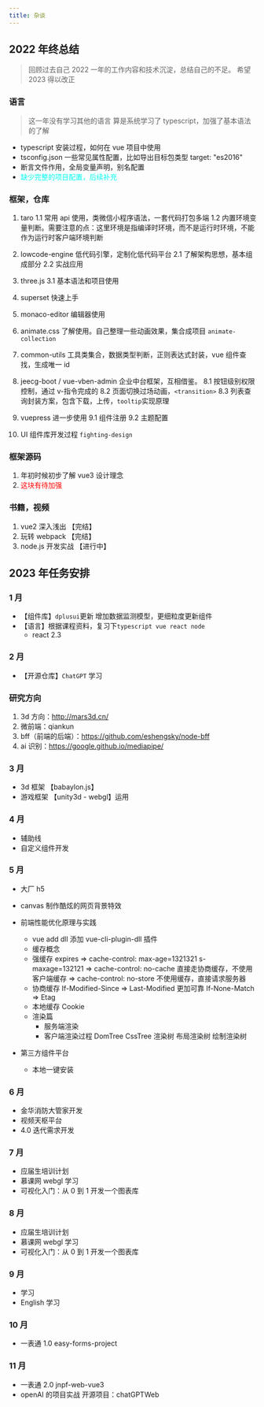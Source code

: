 ```yaml
---
title: 杂谈
---
```


## 2022 年终总结

> 回顾过去自己 2022 一年的工作内容和技术沉淀，总结自己的不足。
> 希望 2023 得以改正

### 语言

> 这一年没有学习其他的语言
> 算是系统学习了 typescript，加强了基本语法的了解

- typescript 安装过程，如何在 vue 项目中使用
- tsconfig.json 一些常见属性配置，比如导出目标包类型 target: "es2016"
- 断言文件作用，全局变量声明，别名配置
- <font color="#00fffff">缺少完整的项目配置，后续补充</font>

### 框架，仓库

1. taro
   1.1 常用 api 使用，类微信小程序语法，一套代码打包多端
   1.2 内置环境变量判断。需要注意的点：这里环境是指编译时环境，而不是运行时环境，不能作为运行时客户端环境判断

2. lowcode-engine 低代码引擎，定制化低代码平台
   2.1 了解架构思想，基本组成部分
   2.2 实战应用

3. three.js
   3.1 基本语法和项目使用

4. superset 快速上手

5. monaco-editor 编辑器使用

6. animate.css 了解使用。自己整理一些动画效果，集合成项目 `animate-collection`

7. common-utils 工具类集合，数据类型判断，正则表达式封装，vue 组件查找，生成唯一 id

8. jeecg-boot / vue-vben-admin 企业中台框架，互相借鉴。
   8.1 按钮级别权限控制，通过 v-指令完成的
   8.2 页面切换过场动画，`<transition>`
   8.3 列表查询封装方案，包含下载，上传，`tooltip`实现原理

9. vuepress 进一步使用
   9.1 组件注册
   9.2 主题配置

10. UI 组件库开发过程 `fighting-design`

### 框架源码

1. 年初时候初步了解 vue3 设计理念
2. <font color="red">这块有待加强</font>

### 书籍，视频

1. vue2 深入浅出 【完结】
2. 玩转 webpack 【完结】
3. node.js 开发实战 【进行中】

## 2023 年任务安排

### 1 月

- 【组件库】`dplusui`更新 增加数据监测模型，更细粒度更新组件
- 【语言】根据课程资料，复习下`typescript vue react node`
  - react 2.3

### 2 月

- 【开源仓库】`ChatGPT` 学习

### 研究方向

1. 3d 方向：http://mars3d.cn/
2. 微前端：qiankun
3. bff（前端的后端）：https://github.com/eshengsky/node-bff
4. ai 识别：https://google.github.io/mediapipe/

### 3 月

- 3d 框架 【babaylon.js】
- 游戏框架 【unity3d - webgl】运用

### 4 月

- 辅助线
- 自定义组件开发

### 5 月

- 大厂 h5
- canvas 制作酷炫的网页背景特效
- 前端性能优化原理与实践

  - vue add dll 添加 vue-cli-plugin-dll 插件
  - 缓存概念
  - 强缓存 expires => cache-control: max-age=1321321 s-maxage=132121 => cache-control: no-cache 直接走协商缓存，不使用客户端缓存
    => cache-control: no-store 不使用缓存，直接请求服务器
  - 协商缓存 If-Modified-Since => Last-Modified 更加可靠 If-None-Match => Etag
  - 本地缓存 Cookie
  - 渲染篇
    - 服务端渲染
    - 客户端渲染过程 DomTree CssTree 渲染树 布局渲染树 绘制渲染树

- 第三方组件平台
  - 本地一键安装

### 6 月

- 金华消防大管家开发
- 视频天枢平台
- 4.0 迭代需求开发

### 7 月

- 应届生培训计划
- 慕课网 webgl 学习
- 可视化入门：从 0 到 1 开发一个图表库

### 8 月

- 应届生培训计划
- 慕课网 webgl 学习
- 可视化入门：从 0 到 1 开发一个图表库

### 9 月

- 学习
- English 学习

### 10 月

- 一表通 1.0 easy-forms-project

### 11 月

- 一表通 2.0 jnpf-web-vue3
- openAI 的项目实战   开源项目：chatGPTWeb
